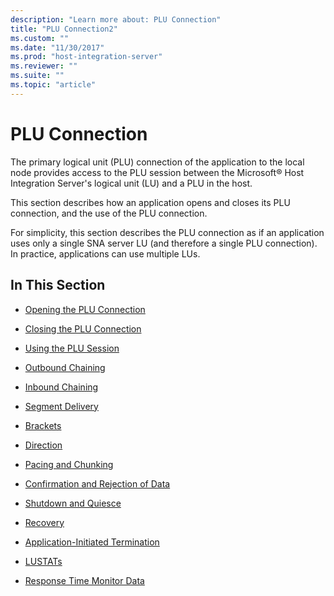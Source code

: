 ```yaml
---
description: "Learn more about: PLU Connection"
title: "PLU Connection2"
ms.custom: ""
ms.date: "11/30/2017"
ms.prod: "host-integration-server"
ms.reviewer: ""
ms.suite: ""
ms.topic: "article"
---
```

# PLU Connection
The primary logical unit (PLU) connection of the application to the local node provides access to the PLU session between the Microsoft® Host Integration Server's logical unit (LU) and a PLU in the host.  
  
 This section describes how an application opens and closes its PLU connection, and the use of the PLU connection.  
  
 For simplicity, this section describes the PLU connection as if an application uses only a single SNA server LU (and therefore a single PLU connection). In practice, applications can use multiple LUs.  
  
## In This Section  
  
-   [Opening the PLU Connection](../core/opening-the-plu-connection1.md)  
  
-   [Closing the PLU Connection](../core/closing-the-plu-connection1.md)  
  
-   [Using the PLU Session](../core/plu-session2.md)  
  
-   [Outbound Chaining](../core/outbound-chaining2.md)  
  
-   [Inbound Chaining](../core/inbound-chaining1.md)  
  
-   [Segment Delivery](../core/segment-delivery1.md)  
  
-   [Brackets](../core/brackets1.md)  
  
-   [Direction](../core/direction1.md)  
  
-   [Pacing and Chunking](../core/pacing-and-chunking1.md)  
  
-   [Confirmation and Rejection of Data](../core/confirmation-and-rejection-of-data]1.md)  
  
-   [Shutdown and Quiesce](../core/shutdown-and-quiesce1.md)  
  
-   [Recovery](../core/recovery1.md)  
  
-   [Application-Initiated Termination](../core/application-initiated-termination1.md)  
  
-   [LUSTATs](../core/lustats]1.md)  
  
-   [Response Time Monitor Data](../core/response-time-monitor-data1.md)
